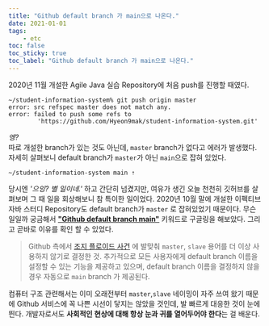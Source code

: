 ```yaml
---
title: "Github default branch 가 main으로 나온다."
date: 2021-01-01
tags:
    - etc
toc: false
toc_sticky: true
toc_label: "Github default branch 가 main으로 나온다."
---
```


2020년 11월 개설한 Agile Java 실습 Repository에 처음 push를 진행할 때였다. 

```
~/student-information-system% git push origin master
error: src refspec master does not match any.
error: failed to push some refs to
        'https://github.com/Hyeon9mak/student-information-system.git'
```

*엥?*  
따로 개설한 branch가 있는 것도 아닌데, `master` branch가 없다고 에러가 발생했다. 
자세히 살펴보니 default branch가 `master`가 아닌 `main`으로 잡혀 있었다.

```
~/student-information-system main ⇡
```

당시엔 *'으잉? 별 일이네.'* 하고 간단히 넘겼지만, 여유가 생긴 오늘 천천히 깃허브를 살펴보며 
그 때 일을 회상해보니 참 특이한 일이었다. 2020년 10월 말에 개설한 이펙티브 자바 스터디 
Repository도 default branch가 `master` 로 잡혀있었기 때문이다. 
무슨 일일까 궁금해서 **["Github default branch main"](https://www.google.com/search?newwindow=1&ei=FbHuX5itLIio-QaPsLKwAw&q=Github+default+branch+main&oq=Github+default+branch+main&gs_lcp=CgZwc3ktYWIQAzICCAAyAggAMgIIADIGCAAQCBAeMgYIABAIEB46BQgAEM0CUL_vLVi_7y1gt4MuaAFwAHgAgAGHAogBoQOSAQUwLjEuMZgBAKABAqABAaoBB2d3cy13aXrAAQE&sclient=psy-ab&ved=0ahUKEwjYi-es_vntAhUIVN4KHQ-YDDYQ4dUDCA0&uact=5)** 키워드로 구글링을 해보았다. 
그리고 곧바로 이유를 확인 할 수 있었다.  
  
> Github 측에서 [조지 플로이드 사건](https://ko.wikipedia.org/wiki/%EC%A1%B0%EC%A7%80_%ED%94%8C%EB%A1%9C%EC%9D%B4%EB%93%9C_%EC%82%AC%EB%A7%9D_%EC%82%AC%EA%B1%B4) 
> 에 발맞춰 `master`, `slave` 용어를 더 이상 사용하지 않기로 결정한 것. 
> 추가적으로 모든 사용자에게 default branch 이름을 설정할 수 있는 기능을 제공하고 있으며, 
> default branch 이름을 결정하지 않을 경우 자동으로 `main` branch 가 제공된다.

컴퓨터 구조 관련해서는 이미 오래전부터 `master`,`slave` 네이밍이 자주 쓰여 왔기 때문에 
Github 서비스에 꼭 나쁜 시선이 닿지는 않았을 것인데, 발 빠르게 대응한 것이 눈에 띈다. 
개발자로서도 **사회적인 현상에 대해 항상 눈과 귀를 열어두어야 한다**는 걸 배운다.